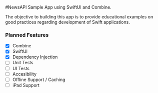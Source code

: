 #NewsAPI Sample App using SwiftUI and Combine.

The objective to building this app is to provide educational examples on good practices regarding development of Swift applications.

### Planned Features

- [x] Combine
- [x] SwiftUI
- [x] Dependency Injection
- [ ] Unit Tests
- [ ] UI Tests
- [ ] Accesibility
- [ ] Offline Support / Caching
- [ ] iPad Support
